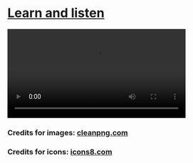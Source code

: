 <h1><a href="https://bluebutterflies.github.io/LearnWithMe/">Learn and listen</a></h1>
<video width="400" controls>
  <source src="mov_bbb.mp4" type="video/mp4">
  <source src="mov_bbb.ogg" type="video/ogg">
  Your browser does not support HTML video.
</video>
<p><h3>Credits for images:  <a href="https://www.cleanpng.com/">cleanpng.com</a></h3></p>
<p><h3>Credits for icons: <a href="https://icons8.com/">icons8.com</a></h3></p>
